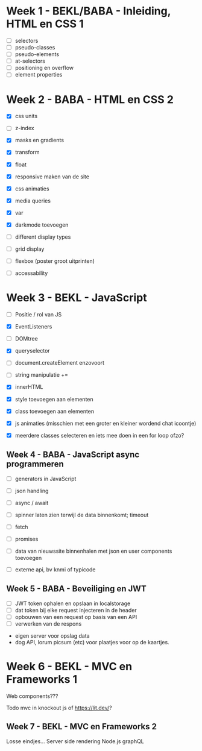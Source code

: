 # Week 1 - BEKL/BABA - Inleiding, HTML en CSS 1

- [ ] selectors
- [ ] pseudo-classes
- [ ] pseudo-elements
- [ ] at-selectors
- [ ] positioning en overflow
- [ ] element properties

# Week 2 - BABA - HTML en CSS 2

- [X] css units
- [ ] z-index
- [X] masks en gradients
- [X] transform
- [X] float
- [X] responsive maken van de site
- [X] css animaties
- [X] media queries
- [X] var
- [X] darkmode toevoegen
- [ ] different display types
- [ ] grid display
- [ ] flexbox (poster groot uitprinten)
- [ ] accessability


# Week 3 - BEKL - JavaScript

- [ ] Positie / rol van JS
- [X] EventListeners
- [ ] DOMtree
- [X] queryselector
- [ ] document.createElement enzovoort
- [ ] string manipulatie += 
- [X] innerHTML 
- [X] style toevoegen aan elementen
- [X] class toevoegen aan elementen
- [X] js animaties (misschien met een groter en kleiner wordend chat icoontje)
- [X] meerdere classes selecteren en iets mee doen in een for loop ofzo?


## Week 4 - BABA - JavaScript async programmeren

- [ ] generators in JavaScript
- [ ] json handling
- [ ] async / await
- [ ] spinner laten zien terwijl de data binnenkomt; timeout
- [ ] fetch
- [ ] promises
- [ ] data van nieuwssite binnenhalen met json en user components toevoegen
- [ ] externe api, bv knmi of typicode


## Week 5 - BABA - Beveiliging en JWT

- [ ] JWT token ophalen en opslaan in localstorage
- [ ] dat token bij elke request injecteren in de header
- [ ] opbouwen van een request op basis van een API
- [ ] verwerken van de respons 

- eigen server voor opslag data
- dog API, lorum picsum (etc) voor plaatjes voor op de kaartjes.


# Week 6 - BEKL - MVC en Frameworks 1

Web components???

Todo mvc in knockout js of https://lit.dev/?

## Week 7 - BEKL - MVC en Frameworks 2

Losse eindjes...
Server side rendering
Node.js
graphQL
